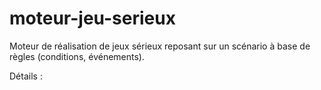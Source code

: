 moteur-jeu-serieux
==================

Moteur de réalisation de jeux sérieux reposant sur un scénario à base de règles (conditions, événements).

Détails :     
